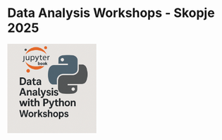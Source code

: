 # Data Analysis Workshops - Skopje 2025

<a target="parent" href="https://kflisikowsky.github.io/Data_Analysis_Workshops/intro">
    <img src="logo.png" alt="Data Analysis Workshops 2025" style="width: 40%; height: auto;" />
</a>